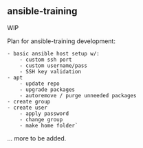 ## ansible-training

WIP

Plan for ansible-training development:
```
- basic ansible host setup w/:
    - custom ssh port
    - custom username/pass
    - SSH key validation
- apt
    - update repo
    - upgrade packages
    - autoremove / purge unneeded packages
- create group
- create user
    - apply password
    - change group
    - make home folder`
```
... more to be added.